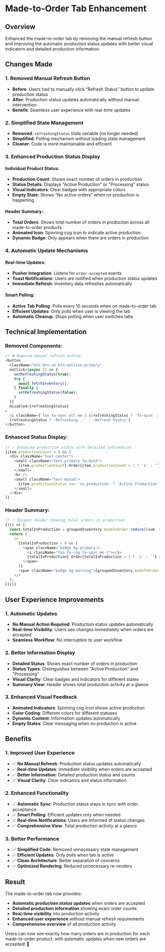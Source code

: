 # Made-to-Order Tab Enhancement

## Overview
Enhanced the made-to-order tab by removing the manual refresh button and improving the automatic production status updates with better visual indicators and detailed production information.

## Changes Made

### 1. **Removed Manual Refresh Button**
- **Before**: Users had to manually click "Refresh Status" button to update production status
- **After**: Production status updates automatically without manual intervention
- **Benefit**: Seamless user experience with real-time updates

### 2. **Simplified State Management**
- **Removed**: `refreshingStatus` state variable (no longer needed)
- **Simplified**: Polling mechanism without loading state management
- **Cleaner**: Code is more maintainable and efficient

### 3. **Enhanced Production Status Display**

#### **Individual Product Status:**
- **Production Count**: Shows exact number of orders in production
- **Status Details**: Displays "Active Production" or "Processing" status
- **Visual Indicators**: Clear badges with appropriate colors
- **Empty State**: Shows "No active orders" when no production is happening

#### **Header Summary:**
- **Total Orders**: Shows total number of orders in production across all made-to-order products
- **Animated Icon**: Spinning cog icon to indicate active production
- **Dynamic Badge**: Only appears when there are orders in production

### 4. **Automatic Update Mechanisms**

#### **Real-time Updates:**
- **Pusher Integration**: Listens for `order-accepted` events
- **Toast Notifications**: Users are notified when production status updates
- **Immediate Refresh**: Inventory data refreshes automatically

#### **Smart Polling:**
- **Active Tab Polling**: Polls every 10 seconds when on made-to-order tab
- **Efficient Updates**: Only polls when user is viewing the tab
- **Automatic Cleanup**: Stops polling when user switches tabs

## Technical Implementation

### **Removed Components:**
```javascript
// ❌ Removed manual refresh button
<button 
  className="btn btn-sm btn-outline-primary"
  onClick={async () => {
    setRefreshingStatus(true);
    try {
      await fetchInventory();
    } finally {
      setRefreshingStatus(false);
    }
  }}
  disabled={refreshingStatus}
>
  <i className={`fas fa-sync-alt me-1 ${refreshingStatus ? 'fa-spin' : ''}`}></i>
  {refreshingStatus ? 'Refreshing...' : 'Refresh Status'}
</button>
```

### **Enhanced Status Display:**
```javascript
// ✅ Enhanced production status with detailed information
{item.productionCount > 0 && (
  <div className="text-center">
    <small className="text-primary fw-bold">
      {item.productionCount} Order{item.productionCount > 1 ? 's' : ''} in Production
    </small>
    <br />
    <small className="text-muted">
      {item.productionStatus === 'in_production' ? 'Active Production' : 'Processing'}
    </small>
  </div>
)}
```

### **Header Summary:**
```javascript
// ✅ Dynamic header showing total orders in production
{(() => {
  const totalInProduction = groupedInventory.madeToOrder.reduce((sum, item) => sum + (item.productionCount || 0), 0);
  return (
    <>
      {totalInProduction > 0 && (
        <span className="badge bg-primary">
          <i className="fas fa-cog fa-spin me-1"></i>
          {totalInProduction} Order{totalInProduction > 1 ? 's' : ''} in Production
        </span>
      )}
      <span className="badge bg-warning">{groupedInventory.madeToOrder.length} items</span>
    </>
  );
})()}
```

## User Experience Improvements

### **1. Automatic Updates**
- **No Manual Action Required**: Production status updates automatically
- **Real-time Visibility**: Users see changes immediately when orders are accepted
- **Seamless Workflow**: No interruption to user workflow

### **2. Better Information Display**
- **Detailed Status**: Shows exact number of orders in production
- **Status Types**: Distinguishes between "Active Production" and "Processing"
- **Visual Clarity**: Clear badges and indicators for different states
- **Summary View**: Header shows total production activity at a glance

### **3. Enhanced Visual Feedback**
- **Animated Indicators**: Spinning cog icon shows active production
- **Color Coding**: Different colors for different statuses
- **Dynamic Content**: Information updates automatically
- **Empty States**: Clear messaging when no production is active

## Benefits

### **1. Improved User Experience**
- ✅ **No Manual Refresh**: Production status updates automatically
- ✅ **Real-time Updates**: Immediate visibility when orders are accepted
- ✅ **Better Information**: Detailed production status and counts
- ✅ **Visual Clarity**: Clear indicators and status information

### **2. Enhanced Functionality**
- ✅ **Automatic Sync**: Production status stays in sync with order acceptance
- ✅ **Smart Polling**: Efficient updates only when needed
- ✅ **Real-time Notifications**: Users are informed of status changes
- ✅ **Comprehensive View**: Total production activity at a glance

### **3. Better Performance**
- ✅ **Simplified Code**: Removed unnecessary state management
- ✅ **Efficient Updates**: Only polls when tab is active
- ✅ **Clean Architecture**: Better separation of concerns
- ✅ **Optimized Rendering**: Reduced unnecessary re-renders

## Result

The made-to-order tab now provides:
- **Automatic production status updates** when orders are accepted
- **Detailed production information** showing exact order counts
- **Real-time visibility** into production activity
- **Enhanced user experience** without manual refresh requirements
- **Comprehensive overview** of all production activity

Users can now see exactly how many orders are in production for each made-to-order product, with automatic updates when new orders are accepted! 🎉
